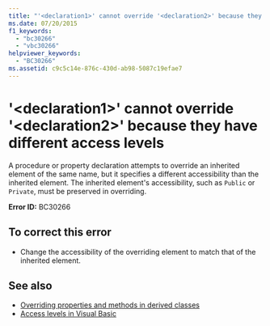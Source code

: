 ```yaml
---
title: "'<declaration1>' cannot override '<declaration2>' because they have different access levels"
ms.date: 07/20/2015
f1_keywords: 
  - "bc30266"
  - "vbc30266"
helpviewer_keywords: 
  - "BC30266"
ms.assetid: c9c5c14e-876c-430d-ab98-5087c19efae7
---
```

# '\<declaration1>' cannot override '\<declaration2>' because they have different access levels
A procedure or property declaration attempts to override an inherited element of the same name, but it specifies a different accessibility than the inherited element. The inherited element's accessibility, such as `Public` or `Private`, must be preserved in overriding.  
  
 **Error ID:** BC30266  
  
## To correct this error  
  
- Change the accessibility of the overriding element to match that of the inherited element.  
  
## See also

- [Overriding properties and methods in derived classes](~/docs/visual-basic/programming-guide/language-features/objects-and-classes/inheritance-basics.md#overriding-properties-and-methods-in-derived-classes)
- [Access levels in Visual Basic](../../visual-basic/programming-guide/language-features/declared-elements/access-levels.md)
